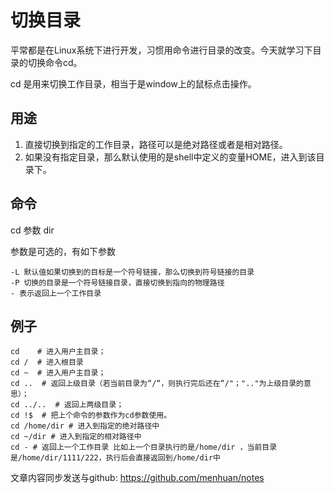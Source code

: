 # 切换目录

平常都是在Linux系统下进行开发，习惯用命令进行目录的改变。今天就学习下目录的切换命令cd。

cd 是用来切换工作目录，相当于是window上的鼠标点击操作。

## 用途

1. 直接切换到指定的工作目录，路径可以是绝对路径或者是相对路径。
2. 如果没有指定目录，那么默认使用的是shell中定义的变量HOME，进入到该目录下。

## 命令

cd 参数 dir

参数是可选的，有如下参数

```linux
-L 默认值如果切换到的目标是一个符号链接，那么切换到符号链接的目录
-P 切换的目录是一个符号链接目录，直接切换到指向的物理路径
- 表示返回上一个工作目录
```

## 例子

```linux
cd    # 进入用户主目录；
cd /  # 进入根目录
cd ~  # 进入用户主目录；
cd ..  # 返回上级目录（若当前目录为“/“，则执行完后还在“/"；".."为上级目录的意思）；
cd ../..  # 返回上两级目录；
cd !$  # 把上个命令的参数作为cd参数使用。
cd /home/dir # 进入到指定的绝对路径中
cd ~/dir # 进入到指定的相对路径中
cd - # 返回上一个工作目录 比如上一个目录执行的是/home/dir ，当前目录是/home/dir/1111/222，执行后会直接返回到/home/dir中
```
文章内容同步发送与github: https://github.com/menhuan/notes